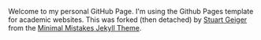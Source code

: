 Welcome to my personal GitHub Page. I'm using the Github Pages template for academic websites. 
This was forked (then detached) by [Stuart Geiger](https://github.com/staeiou) from the [Minimal Mistakes Jekyll Theme](https://mmistakes.github.io/minimal-mistakes/).